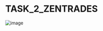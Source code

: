 # TASK_2_ZENTRADES

![image](https://github.com/KomalP0511/TASK_2_ZENTRADES/assets/122306935/0fe84e36-0798-44a8-8c71-dabaa7bc0adb)

